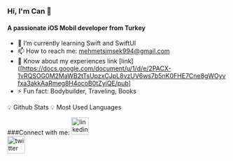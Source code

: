 ### Hi, I'm Can 👋

#### A passionate iOS Mobil developer from Turkey
- 🌱 I’m currently learning Swift and SwiftUI
- 📫 How to reach me: mehmetsimsek994@gmail.com
- 📄 Know about my experiences link [link]([https://docs.google.com/document/u/1/d/e/2PACX-1vRQSOG0M2MaWB2tTsUpzxCJpL8vzUV6ws7b5nK0FHE7Cne8gWOyvfxa3akkAaRmeg8H4ocoB0tZyiQE/pub]
- ⚡ Fun fact: Bodybuilder, Traveling, Books


💡 Github Stats
💡 Most Used Languages

###Connect with me:
[<img src='https://cdn.jsdelivr.net/npm/simple-icons@3.0.1/icons/linkedin.svg' alt='linkedin' height='40'>](https://www.linkedin.com/in/https://www.linkedin.com/in/mehmetcansimsek//)  
[<img src='https://cdn.jsdelivr.net/npm/simple-icons@3.0.1/icons/twitter.svg' alt='twitter' height='40'>](https://twitter.com/https://twitter.com/cansmsk__dev)  

